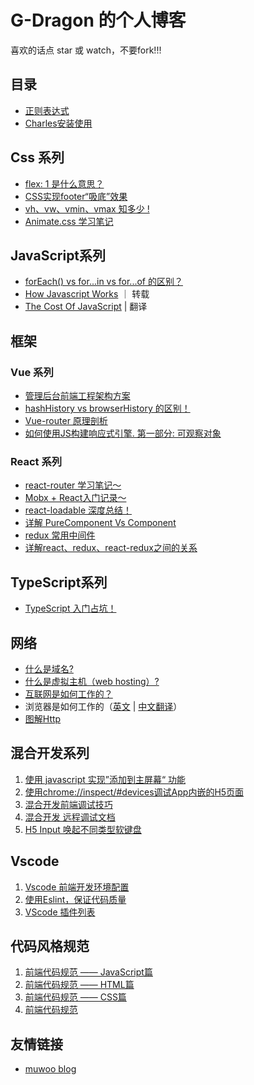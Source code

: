 # G-Dragon 的个人博客

喜欢的话点 star 或 watch，不要fork!!!


## 目录
 - [正则表达式](./list/正则表达式.md)
 - [Charles安装使用](./list/Charles安装使用.md)
 
## Css 系列
 
 - [flex: 1 是什么意思？](https://github.com/PandoraG/Articles/issues/41)
 - [CSS实现footer“吸底”效果](https://github.com/PandoraG/Articles/issues/42)
 - [vh、vw、vmin、vmax 知多少 !](https://github.com/PandoraG/Articles/issues/47)
 - [Animate.css 学习笔记](https://github.com/PandoraG/Articles/issues/60)
 
## JavaScript系列
 - [forEach() vs for...in vs for...of 的区别？](https://github.com/PandoraG/Articles/issues/65)
 - [How Javascript Works](https://github.com/Troland/how-javascript-works) ｜ 转载
 - [The Cost Of JavaScript](https://medium.com/dev-channel/the-cost-of-javascript-84009f51e99e) | 翻译

## 框架

### Vue 系列
 - [管理后台前端工程架构方案](https://github.com/PandoraG/Articles/issues/36)
 - [hashHistory vs browserHistory 的区别！](https://github.com/PandoraG/Articles/issues/38)
 - [Vue-router 原理剖析](https://github.com/PandoraG/Articles/issues/40)
 - [如何使用JS构建响应式引擎. 第一部分: 可观察对象](https://github.com/PandoraG/Articles/issues/59)

### React 系列
 - [react-router 学习笔记～](https://github.com/PandoraG/Articles/issues/50)
 - [Mobx + React入门记录～](https://github.com/PandoraG/Articles/issues/48)
 - [react-loadable 深度总结！](https://github.com/PandoraG/Articles/issues/49)
 - [详解 PureComponent Vs Component](https://github.com/PandoraG/Articles/issues/51)
 - [redux 常用中间件](https://github.com/PandoraG/Articles/issues/53)
 - [详解react、redux、react-redux之间的关系](https://github.com/PandoraG/Articles/issues/54)

## TypeScript系列
 - [TypeScript 入门占坑！](https://github.com/PandoraG/Articles/issues/39)

## 网络
 - [什么是域名?](https://github.com/PandoraG/Articles/issues/63)
 - [什么是虚拟主机（web hosting）?](https://github.com/PandoraG/Articles/issues/64)
 - [互联网是如何工作的？](https://github.com/PandoraG/Articles/issues/66)
 - 浏览器是如何工作的（[英文](https://www.html5rocks.com/en/tutorials/internals/howbrowserswork/#Introduction) | [中文翻译](https://blog.csdn.net/zzzaquarius/article/details/6532299)）
 - [图解Http](https://masterzht.gitbooks.io/-http/content/)

## 混合开发系列
 1. [使用 javascript 实现”添加到主屏幕“ 功能](https://github.com/PandoraG/Articles/issues/34)
 2. [使用chrome://inspect/#devices调试App内嵌的H5页面](https://github.com/PandoraG/Articles/issues/6)
 3. [混合开发前端调试技巧](https://github.com/PandoraG/Articles/issues/18)
 4. [混合开发 远程调试文档](https://github.com/PandoraG/Articles/issues/22)
 5. [H5 Input 唤起不同类型软键盘](https://github.com/PandoraG/Articles/issues/16)
 

## Vscode 
 1. [Vscode 前端开发环境配置](https://github.com/PandoraG/Articles/issues/7)
 2. [使用Eslint，保证代码质量](https://github.com/PandoraG/Articles/issues/9)
 3. [VScode 插件列表](https://github.com/PandoraG/Articles/issues/8)
 
 
## 代码风格规范
 1. [前端代码规范 —— JavaScript篇](https://github.com/PandoraG/Articles/issues/21)
 2. [前端代码规范 —— HTML篇](https://github.com/PandoraG/Articles/issues/20)
 3. [前端代码规范 —— CSS篇](https://github.com/PandoraG/Articles/issues/19)
 4. [前端代码规范](https://github.com/PandoraG/Articles/issues/15)
 
 
## 友情链接
 - [muwoo blog](https://github.com/muwoo/blogs)

